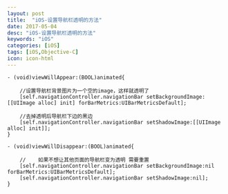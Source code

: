```yaml
---
layout: post
title:  "iOS-设置导航栏透明的方法"
date: 2017-05-04
desc: "iOS-设置导航栏透明的方法"
keywords: "iOS"
categories: [iOS]
tags: [iOS,Objective-C]
icon: icon-html
---
```

	- (void)viewWillAppear:(BOOL)animated{

	    //设置导航栏背景图片为一个空的image，这样就透明了
	    [self.navigationController.navigationBar setBackgroundImage:[[UIImage alloc] init] forBarMetrics:UIBarMetricsDefault];

	    //去掉透明后导航栏下边的黑边
	    [self.navigationController.navigationBar setShadowImage:[[UIImage alloc] init]];
	}

	- (void)viewWillDisappear:(BOOL)animated{

	    //    如果不想让其他页面的导航栏变为透明 需要重置
	    [self.navigationController.navigationBar setBackgroundImage:nil forBarMetrics:UIBarMetricsDefault];
	    [self.navigationController.navigationBar setShadowImage:nil];
	}